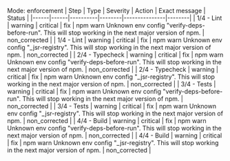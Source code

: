 ﻿Mode: enforcement
| Step | Type | Severity | Action | Exact message | Status |
|------|------|----------|--------|---------------|--------|
| 1/4 - Lint | warning | critical | fix | npm warn Unknown env config "verify-deps-before-run". This will stop working in the next major version of npm. | non_corrected |
| 1/4 - Lint | warning | critical | fix | npm warn Unknown env config "_jsr-registry". This will stop working in the next major version of npm. | non_corrected |
| 2/4 - Typecheck | warning | critical | fix | npm warn Unknown env config "verify-deps-before-run". This will stop working in the next major version of npm. | non_corrected |
| 2/4 - Typecheck | warning | critical | fix | npm warn Unknown env config "_jsr-registry". This will stop working in the next major version of npm. | non_corrected |
| 3/4 - Tests | warning | critical | fix | npm warn Unknown env config "verify-deps-before-run". This will stop working in the next major version of npm. | non_corrected |
| 3/4 - Tests | warning | critical | fix | npm warn Unknown env config "_jsr-registry". This will stop working in the next major version of npm. | non_corrected |
| 4/4 - Build | warning | critical | fix | npm warn Unknown env config "verify-deps-before-run". This will stop working in the next major version of npm. | non_corrected |
| 4/4 - Build | warning | critical | fix | npm warn Unknown env config "_jsr-registry". This will stop working in the next major version of npm. | non_corrected |
